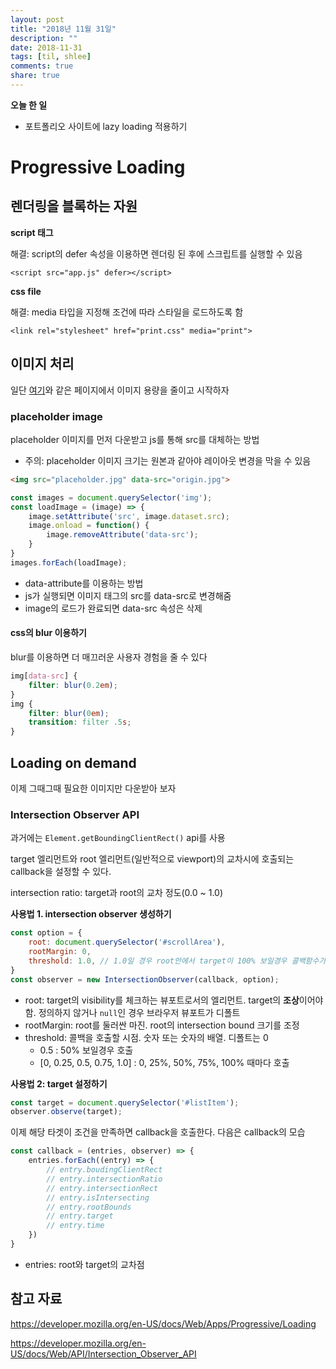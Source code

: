 ```yaml
---
layout: post
title: "2018년 11월 31일"
description: ""
date: 2018-11-31
tags: [til, shlee]
comments: true
share: true
---
```


**오늘 한 일**

* 포트폴리오 사이트에 lazy loading 적용하기

# Progressive Loading

## 렌더링을 블록하는 자원

**script 태그**

해결: script의 defer 속성을 이용하면 렌더링 된 후에 스크립트를 실행할 수 있음

`<script src="app.js" defer></script>`

**css file**

해결: media 타입을 지정해 조건에 따라 스타일을 로드하도록 함

`<link rel="stylesheet" href="print.css" media="print">`

## 이미지 처리

일단 [여기](https://tinypng.com/)와 같은 페이지에서 이미지 용량을 줄이고 시작하자

### placeholder image

placeholder 이미지를 먼저 다운받고 js를 통해 src를 대체하는 방법

* 주의: placeholder 이미지 크기는 원본과 같아야 레이아웃 변경을 막을 수 있음

```html
<img src="placeholder.jpg" data-src="origin.jpg">
```

```javascript
const images = document.querySelector('img');
const loadImage = (image) => {
    image.setAttribute('src', image.dataset.src);
    image.onload = function() {
        image.removeAttribute('data-src');
    }
}
images.forEach(loadImage);
```

* data-attribute를 이용하는 방법
* js가 실행되면 이미지 태그의 src를 data-src로 변경해줌
* image의 로드가 완료되면 data-src 속성은 삭제

#### css의 blur 이용하기

blur를 이용하면 더 매끄러운 사용자 경험을 줄 수 있다

```css
img[data-src] {
    filter: blur(0.2em);
}
img {
    filter: blur(0em);
    transition: filter .5s;
}
```

## Loading on demand

이제 그때그때 필요한 이미지만 다운받아 보자

### Intersection Observer API

과거에는 `Element.getBoundingClientRect()` api를 사용

target 엘리먼트와 root 엘리먼트(일반적으로 viewport)의 교차시에 호출되는 callback을 설정할 수 있다. 

intersection ratio: target과 root의 교차 정도(0.0 ~ 1.0)

**사용법 1. intersection observer 생성하기**

```javascript
const option = {
    root: document.querySelector('#scrollArea'),
    rootMargin: 0,
    threshold: 1.0, // 1.0일 경우 root안에서 target이 100% 보일경우 콜백함수가 호출된다
}
const observer = new IntersectionObserver(callback, option);
```

* root: target의 visibility를 체크하는 뷰포트로서의 엘리먼트. target의 **조상**이어야 함. 정의하지 않거나 `null`인 경우 브라우저 뷰포트가 디폴트
* rootMargin: root를 둘러싼 마진. root의 intersection bound 크기를 조정
* threshold: 콜백을 호출할 시점. 숫자 또는 숫자의 배열. 디폴트는 0
  * 0.5 : 50% 보일경우 호출
  * [0, 0.25, 0.5, 0.75, 1.0] : 0, 25%, 50%, 75%, 100% 때마다 호출

**사용법 2: target 설정하기**

```javascript
const target = document.querySelector('#listItem');
observer.observe(target);
```

이제 해당 타겟이 조건을 만족하면 callback을 호출한다. 다음은 callback의 모습

```javascript
const callback = (entries, observer) => {
    entries.forEach((entry) => {
        // entry.boudingClientRect
        // entry.intersectionRatio
        // entry.intersectionRect
        // entry.isIntersecting
        // entry.rootBounds
        // entry.target
        // entry.time
    })
}
```

* entries: root와 target의 교차점

## 참고 자료

https://developer.mozilla.org/en-US/docs/Web/Apps/Progressive/Loading

https://developer.mozilla.org/en-US/docs/Web/API/Intersection_Observer_API